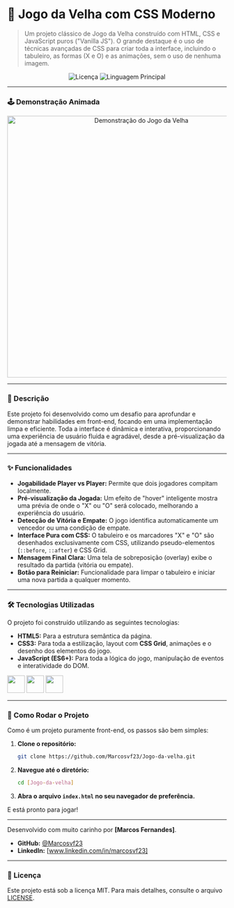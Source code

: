 # 🚀 Jogo da Velha com CSS Moderno

> Um projeto clássico de Jogo da Velha construído com HTML, CSS e JavaScript puros ("Vanilla JS"). O grande destaque é o uso de técnicas avançadas de CSS para criar toda a interface, incluindo o tabuleiro, as formas (X e O) e as animações, sem o uso de nenhuma imagem.

<p align="center">
  <img alt="Licença" src="https://img.shields.io/badge/licença-MIT-green.svg">
  <img alt="Linguagem Principal" src="https://img.shields.io/github/languages/top/[SEU-USUARIO-GITHUB]/[NOME-DO-SEU-REPOSITORIO]?color=green">
</p>

---

### 🕹️ Demonstração Animada

<p align="center">
  <img src="[URL_DO_SEU_GIF_AQUI]" alt="Demonstração do Jogo da Velha" width="600"/>
</p>

---

### 📝 Descrição

Este projeto foi desenvolvido como um desafio para aprofundar e demonstrar habilidades em front-end, focando em uma implementação limpa e eficiente. Toda a interface é dinâmica e interativa, proporcionando uma experiência de usuário fluida e agradável, desde a pré-visualização da jogada até a mensagem de vitória.

---

### ✨ Funcionalidades

-   **Jogabilidade Player vs Player:** Permite que dois jogadores compitam localmente.
-   **Pré-visualização da Jogada:** Um efeito de "hover" inteligente mostra uma prévia de onde o "X" ou "O" será colocado, melhorando a experiência do usuário.
-   **Detecção de Vitória e Empate:** O jogo identifica automaticamente um vencedor ou uma condição de empate.
-   **Interface Pura com CSS:** O tabuleiro e os marcadores "X" e "O" são desenhados exclusivamente com CSS, utilizando pseudo-elementos (`::before`, `::after`) e CSS Grid.
-   **Mensagem Final Clara:** Uma tela de sobreposição (overlay) exibe o resultado da partida (vitória ou empate).
-   **Botão para Reiniciar:** Funcionalidade para limpar o tabuleiro e iniciar uma nova partida a qualquer momento.

---

### 🛠️ Tecnologias Utilizadas

O projeto foi construído utilizando as seguintes tecnologias:

-   **HTML5:** Para a estrutura semântica da página.
-   **CSS3:** Para toda a estilização, layout com **CSS Grid**, animações e o desenho dos elementos do jogo.
-   **JavaScript (ES6+):** Para toda a lógica do jogo, manipulação de eventos e interatividade do DOM.

<p>
  <img src="https://cdn.jsdelivr.net/gh/devicons/devicon/icons/html5/html5-original.svg" width="40" height="40"/>
  <img src="https://cdn.jsdelivr.net/gh/devicons/devicon/icons/css3/css3-original.svg" width="40" height="40"/>
  <img src="https://cdn.jsdelivr.net/gh/devicons/devicon/icons/javascript/javascript-original.svg" width="40" height="40"/>
</p>

---

### 🚀 Como Rodar o Projeto

Como é um projeto puramente front-end, os passos são bem simples:

1.  **Clone o repositório:**
    ```bash
    git clone https://github.com/Marcosvf23/Jogo-da-velha.git
    ```

2.  **Navegue até o diretório:**
    ```bash
    cd [Jogo-da-velha]
    ```

3.  **Abra o arquivo `index.html` no seu navegador de preferência.**

E está pronto para jogar!

---


Desenvolvido com muito carinho por **[Marcos Fernandes]**.

-   **GitHub:** [@Marcosvf23](https://github.com/[Marcosvf23])
-   **LinkedIn:** [www.linkedin.com/in/marcosvf23]

---

### 📜 Licença

Este projeto está sob a licença MIT. Para mais detalhes, consulte o arquivo [LICENSE](LICENSE).
